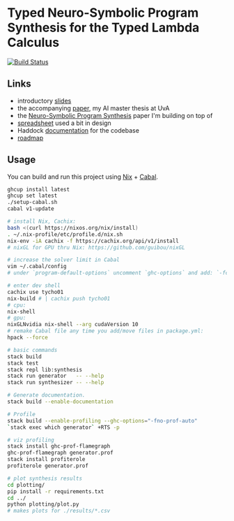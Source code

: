 # Typed Neuro-Symbolic Program Synthesis for the Typed Lambda Calculus

[![Build Status](https://travis-ci.com/tycho01/synthesis.svg?branch=master)](https://travis-ci.com/tycho01/synthesis)

## Links

- introductory [slides](https://docs.google.com/presentation/d/1gS3sDgF7HPkiTnE9piQ6IDSFm6idGD7MaXalYzw9BC0/edit?usp=sharing)
- the accompanying [paper](https://github.com/tycho01/thesis), my AI master thesis at UvA
- the [Neuro-Symbolic Program Synthesis](https://arxiv.org/abs/1611.01855) paper I'm building on top of
- [spreadsheet](https://docs.google.com/spreadsheets/d/1uDA9suwASDzllxJZDt--wZ0ci7q4eJIfPcAw9qr18-U/edit?usp=sharing) used a bit in design
- Haddock [documentation](https://tycho01.github.io/synthesis/) for the codebase
- [roadmap](https://github.com/tycho01/synthesis/projects/1)

## Usage

You can build and run this project using [Nix](https://nixos.org/nix/) + [Cabal](https://www.haskell.org/cabal/).

``` sh
ghcup install latest
ghcup set latest
./setup-cabal.sh
cabal v1-update

# install Nix, Cachix:
bash <(curl https://nixos.org/nix/install)
. ~/.nix-profile/etc/profile.d/nix.sh
nix-env -iA cachix -f https://cachix.org/api/v1/install
# nixGL for GPU thru Nix: https://github.com/guibou/nixGL

# increase the solver limit in Cabal
vim ~/.cabal/config
# under `program-default-options` uncomment `ghc-options` and add: `-fconstraint-solver-iterations=8`

# enter dev shell
cachix use tycho01
nix-build # | cachix push tycho01
# cpu:
nix-shell
# gpu:
nixGLNvidia nix-shell --arg cudaVersion 10
# remake Cabal file any time you add/move files in package.yml:
hpack --force

# basic commands
stack build
stack test
stack repl lib:synthesis
stack run generator   -- --help
stack run synthesizer -- --help

# Generate documentation.
stack build --enable-documentation

# Profile
stack build --enable-profiling --ghc-options="-fno-prof-auto"
`stack exec which generator` +RTS -p

# viz profiling
stack install ghc-prof-flamegraph
ghc-prof-flamegraph generator.prof
stack install profiterole
profiterole generator.prof

# plot synthesis results
cd plotting/
pip install -r requirements.txt
cd ../
python plotting/plot.py
# makes plots for ./results/*.csv
```

